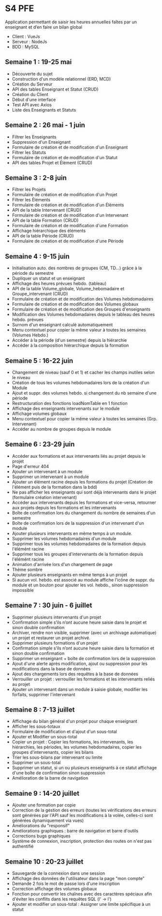 # S4 PFE
Application permettant de saisir les heures annuelles faîtes par un enseignant et d’en faire un bilan global

* Client : VueJs
* Serveur : NodeJs
* BDD : MySQL

## Semaine 1 : 19-25 mai

* Découverte du sujet
* Construction d'un modèle relationnel (ERD, MCD)
* Création du Serveur
* API des tables Enseignant et Statut (CRUD)
* Création du Client
* Début d'une interface
* Test API avec Axios
* Liste des Enseignants et Statuts

## Semaine 2 : 26 mai - 1 juin

* Filtrer les Enseignants
* Suppression d'un Enseignant
* Formulaire de création et de modification d'un Enseignant
* Filtrer les Statuts
* Formulaire de création et de modification d'un Statut
* API des tables Projet et Élément (CRUD)

## Semaine 3 : 2-8 juin

* Filtrer les Projets
* Formulaire de création et de modification d'un Projet
* Filtrer les Éléments
* Formulaire de création et de modification d'un Éléments
* API de la table Intervenant (CRUD)
* Formulaire de création et de modification d'un Intervenant
* API de la table Formation (CRUD)
* Formulaire de création et de modification d'une Formation
* Affichage hiérarchique des éléments
* API de la table Période (CRUD)
* Formulaire de création et de modification d'une Période

## Semaine 4 : 9-15 juin

* Initialisation auto. des nombres de groupes (CM, TD...) grâce à la période du semestre
* Dupliquer un statut et un enseignant
* Affichage des heures prévues hebdo. (tableau)
* API de la table Volume_globale, Volume_hebomadaire et Groupe_intervenant (CRUD)
* Formulaire de création et de modification des Volumes hebdomadaires
* Formulaire de création et de modification des Volumes globaux
* Formulaire de création et de modification des Groupes d'enseignants
* Modification des Volumes hebdomadaires depuis le tableau des heures hebdo. prévues
* Surnom d'un enseignant calculé automatiquement
* Menu contextuel pour copier la même valeur à toutes les semaines (Volumes Hebdo.)
* Accéder à la période (d'un semestre) depuis la hiérarchie
* Accéder à la composition hiérarchique depuis la formation

## Semaine 5 : 16-22 juin

* Changement de niveau (sauf 0 et 1) et cacher les champs inutiles selon le niveau
* Création de tous les volumes hebdomadaires lors de la création d'un Module
* Ajout et suppr. des volumes hebdo. si changement du nb semaine d'une période
* Restructuration des fonctions loadNomTable en 1 fonction
* Affichage des enseignants intervenants sur le module
* Affichage volumes globaux
* Menu contextuel pour copier la même valeur à toutes les semaines (Grp. Intervenant)
* Accéder au nombre de groupes depuis le module

## Semaine 6 : 23-29 juin

* Accéder aux formations et aux intervenants liés au projet depuis le projet
* Page d'erreur 404
* Ajouter un intervenant à un module
* Supprimer un intervenant à un module
* Ajouter un élément racine depuis les formations du projet (Création de l'élément puis de la formation dans la bdd)
* Ne pas afficher les enseignants qui sont déjà intervenants dans le projet (formulaire création intervenant)
* Accéder aux intervenants depuis les formations et vice-versa, retourner aux projets depuis les formations et les intervenants
* Boîte de confirmation lors du changement du nombre de semaines d'un semestre
* Boîte de confirmation lors de la suppression d'un intervenant d'un module
* Ajouter plusieurs intervenants en même temps à un module.
* Supprimer les volumes hebdomadaires d'un module
* Supprimer tous les volumes hebdomadaires de la formation depuis l'élémént racine
* Supprimer tous les groupes d'intervenants de la formation depuis l'élémént racine
* Animation d'arrivée lors d'un chargement de page
* Thème sombre
* Ajouter plusieurs enseignants en même temps à un projet
* Si aucun vol. hebdo. est associé au module affiche l'icône de suppr. du module et un bouton pour ajouter les vol. hebdo., sinon suppression impossible

## Semaine 7 : 30 juin - 6 juillet

* Supprimer plusieurs intervenants d'un projet
* Confirmation simple s’ils n’ont aucune heure saisie dans le projet et sinon double confirmation
* Archiver, rendre non visible, supprimer (avec un archivage automatique) un projet et restaurer un projet archivé.
* Supprimer plusieurs formations d'un projet
* Confirmation simple s’ils n’ont aucune heure saisie dans la formation et sinon double confirmation
* Supprimer un enseignant + boîte de confirmation lors de la suppression
* Ajout d'une alerte après modification, ajout ou suppression pour les modifications dans la base de données
* Ajout des chargements lors des requêtes à la base de données
* Verrouiller un projet : verrouiller les formations et les intervenants reliés au projet
* Ajouter un intervenant dans un module à saisie globale, modifier les forfaits, supprimer l'intervenant

## Semaine 8 : 7-13 juillet

* Affichage du bilan général d'un projet pour chaque enseignant
* Afficher les sous-totaux
* Formulaire de modification et d'ajout d'un sous-total
* Ajouter et Modifier un sous-total
* Copier un projet : Copier les formations, les intervenants, les hiérarchies, les périodes, les volumes hebdomadaires, copier les groupes d'intervenants, copier les bilans
* Trier les sous-bilans par intervenant ou limite
* Supprimer un sous-total
* Supprimer un statut, si un ou plusieurs enseignants à ce statut affichage d'une boîte de confirmation sinon suppression
* Amélioration de la barre de navigation

## Semaine 9 : 14-20 juillet

* Ajouter une formation par copie
* Correction de la gestion des erreurs (toutes les vérifications des erreurs sont générées par l'API sauf les modifications à la volée, celles-ci sont générées dynamiquement via vues)
* Améliorations du "responsif"
* Améliorations graphiques : barre de navigation et barre d'outils
* Corrections bugs graphiques
* Système de connexion, inscription, protection des routes on n'est pas authentifié

## Semaine 10 : 20-23 juillet

* Sauvegarde de la connexion dans une session
* Affichage des données de l'utilisateur dans la page "mon compte"
* Demande 2 fois le mot de passe lors d'une inscription
* Correction affichage des volumes globaux
* Fonction pour convertir les chaînes avec des caractères spéciaux afin d'éviter les conflits dans les requêtes SQL (l' →  l\')
* Ajouter et modifier un sous-total : Assigner une limite spécifique à un statut